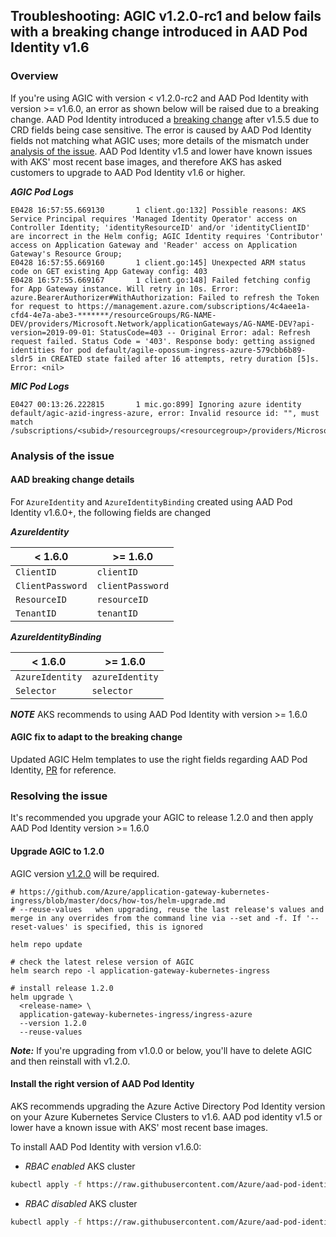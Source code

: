 ## Troubleshooting: AGIC v1.2.0-rc1 and below fails with a breaking change introduced in AAD Pod Identity v1.6 

### Overview
If you're using AGIC with version < v1.2.0-rc2 and AAD Pod Identity with version >= v1.6.0, an error as shown below will be raised due to a breaking change. AAD Pod Identity introduced a [breaking change](https://github.com/Azure/aad-pod-identity/tree/v1.6.0#v160-breaking-change) after v1.5.5 due to CRD fields being case sensitive. The error is caused by AAD Pod Identity fields not matching what AGIC uses; more details of the mismatch under [analysis of the issue](#analysis-of-the-issue). AAD Pod Identity v1.5 and lower have known issues with AKS' most recent base images, and therefore AKS has asked customers to upgrade to AAD Pod Identity v1.6 or higher. 

***AGIC Pod Logs***
```
E0428 16:57:55.669130       1 client.go:132] Possible reasons: AKS Service Principal requires 'Managed Identity Operator' access on Controller Identity; 'identityResourceID' and/or 'identityClientID' are incorrect in the Helm config; AGIC Identity requires 'Contributor' access on Application Gateway and 'Reader' access on Application Gateway's Resource Group;
E0428 16:57:55.669160       1 client.go:145] Unexpected ARM status code on GET existing App Gateway config: 403
E0428 16:57:55.669167       1 client.go:148] Failed fetching config for App Gateway instance. Will retry in 10s. Error: azure.BearerAuthorizer#WithAuthorization: Failed to refresh the Token for request to https://management.azure.com/subscriptions/4c4aee1a-cfd4-4e7a-abe3-*******/resourceGroups/RG-NAME-DEV/providers/Microsoft.Network/applicationGateways/AG-NAME-DEV?api-version=2019-09-01: StatusCode=403 -- Original Error: adal: Refresh request failed. Status Code = '403'. Response body: getting assigned identities for pod default/agile-opossum-ingress-azure-579cbb6b89-sldr5 in CREATED state failed after 16 attempts, retry duration [5]s. Error: <nil>
```

***MIC Pod Logs***
```
E0427 00:13:26.222815       1 mic.go:899] Ignoring azure identity default/agic-azid-ingress-azure, error: Invalid resource id: "", must match /subscriptions/<subid>/resourcegroups/<resourcegroup>/providers/Microsoft.ManagedIdentity/userAssignedIdentities/<name>
```

### Analysis of the issue
#### AAD breaking change details
For `AzureIdentity` and `AzureIdentityBinding` created using AAD Pod Identity v1.6.0+, the following fields are changed

 ***AzureIdentity***

| < 1.6.0          | >= 1.6.0         |
|------------------|------------------|
| `ClientID`       | `clientID`       |
| `ClientPassword` | `clientPassword` |
| `ResourceID`     | `resourceID`     |
| `TenantID`       | `tenantID`       |

***AzureIdentityBinding***

| < 1.6.0         | >= 1.6.0        |
|-----------------|-----------------|
| `AzureIdentity` | `azureIdentity` |
| `Selector`      | `selector`      |

***NOTE*** AKS recommends to using AAD Pod Identity with version >= 1.6.0

#### AGIC fix to adapt to the breaking change
Updated AGIC Helm templates to use the right fields regarding AAD Pod Identity, [PR](https://github.com/Azure/application-gateway-kubernetes-ingress/pull/825/files) for reference.


### Resolving the issue
It's recommended you upgrade your AGIC to release 1.2.0 and then apply AAD Pod Identity version >= 1.6.0
#### Upgrade AGIC to 1.2.0
AGIC version [v1.2.0](https://github.com/Azure/application-gateway-kubernetes-ingress/releases/tag/1.2.0) will be required.

```
# https://github.com/Azure/application-gateway-kubernetes-ingress/blob/master/docs/how-tos/helm-upgrade.md
# --reuse-values   when upgrading, reuse the last release's values and merge in any overrides from the command line via --set and -f. If '--reset-values' is specified, this is ignored

helm repo update

# check the latest relese version of AGIC
helm search repo -l application-gateway-kubernetes-ingress

# install release 1.2.0
helm upgrade \
  <release-name> \
  application-gateway-kubernetes-ingress/ingress-azure
  --version 1.2.0
  --reuse-values
```
***Note:*** If you're upgrading from v1.0.0 or below, you'll have to delete AGIC and then reinstall with v1.2.0. 


#### Install the right version of AAD Pod Identity
AKS recommends upgrading the Azure Active Directory Pod Identity version on your Azure Kubernetes Service Clusters to v1.6. AAD pod identity v1.5 or lower have a known issue with AKS' most recent base images. 

To install AAD Pod Identity with version v1.6.0:
- *RBAC enabled* AKS cluster

```bash
kubectl apply -f https://raw.githubusercontent.com/Azure/aad-pod-identity/v1.6.0/deploy/infra/deployment-rbac.yaml
```

- *RBAC disabled* AKS cluster

```bash
kubectl apply -f https://raw.githubusercontent.com/Azure/aad-pod-identity/v1.6.0/deploy/infra/deployment.yaml
```

